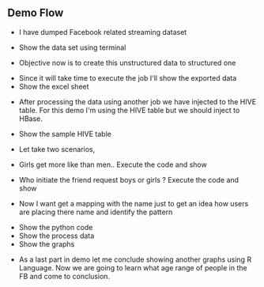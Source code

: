 Demo Flow
--------

- I have dumped Facebook related streaming dataset
* Show the data set using terminal

- Objective now is to create this unstructured data to structured one
* Since it will take time to execute the job I'll show the exported data
* Show the excel sheet

- After processing the data using another job we have injected to the HIVE table. For this demo
  I'm using the HIVE table but we should inject to HBase.
* Show the sample HIVE table

- Let take two scenarios,
* Girls get more like than men..
  Execute the code and show

* Who initiate the friend request boys or girls ?
  Execute the code and show

- Now I want get a mapping with the name just to get an idea how users are placing there name
 and identify the pattern
 * Show the python code
 * Show the process data
 * Show the graphs

- As a last part in demo let me conclude showing another graphs using R Language.
  Now we are going to learn what age range of people in the FB and come to conclusion.
